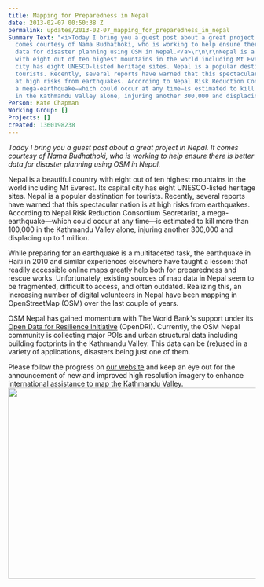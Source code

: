 ```yaml
---
title: Mapping for Preparedness in Nepal
date: 2013-02-07 00:50:38 Z
permalink: updates/2013-02-07_mapping_for_preparedness_in_nepal
Summary Text: "<i>Today I bring you a guest post about a great project in Nepal. It
  comes courtesy of Nama Budhathoki, who is working to help ensure there is better
  data for disaster planning using OSM in Nepal.</a>\r\n\r\nNepal is a beautiful country
  with eight out of ten highest mountains in the world including Mt Everest. Its capital
  city has eight UNESCO-listed heritage sites. Nepal is a popular destination for
  tourists. Recently, several reports have warned that this spectacular nation is
  at high risks from earthquakes. According to Nepal Risk Reduction Consortium Secretariat,
  a mega-earthquake—which could occur at any time—is estimated to kill more than 100,000
  in the Kathmandu Valley alone, injuring another 300,000 and displacing up to 1 million.\r\n\r\n"
Person: Kate Chapman
Working Group: []
Projects: []
created: 1360198238
---
```


<p><em>Today I bring you a guest post about a great project in Nepal. It comes courtesy of Nama Budhathoki, who is working to help ensure there is better data for disaster planning using OSM in Nepal.</em></p><p>Nepal is a beautiful country with eight out of ten highest mountains in the world including Mt Everest. Its capital city has eight UNESCO-listed heritage sites. Nepal is a popular destination for tourists. Recently, several reports have warned that this spectacular nation is at high risks from earthquakes. According to Nepal Risk Reduction Consortium Secretariat, a mega-earthquake—which could occur at any time—is estimated to kill more than 100,000 in the Kathmandu Valley alone, injuring another 300,000 and displacing up to 1 million.</p><p>While preparing for an earthquake is a multifaceted task, the earthquake in Haiti in 2010 and similar experiences elsewhere have taught a lesson: that readily accessible online maps greatly help both for preparedness and rescue works. Unfortunately, existing sources of map data in Nepal seem to be fragmented, difficult to access, and often outdated. Realizing this, an increasing number of digital volunteers in Nepal have been mapping in OpenStreetMap (OSM) over the last couple of years.</p><p>OSM Nepal has gained momentum with The World Bank's support under its <a href="https://www.gfdrr.org/opendri">Open Data for Resilience Initiative</a> (OpenDRI). Currently, the OSM Nepal community is collecting major POIs and urban structural data including building footprints in the Kathmandu Valley. This data can be (re)used in a variety of applications, disasters being just one of them.</p><p>Please follow the progress on <a href="http://www.osmnepal.org">our website</a> and keep an eye out for the announcement of new and improved high resolution imagery to enhance international assistance to map the Kathmandu Valley. <img title="Nepal Activities" src="/sites/default/files/Nepal_Activites_0.jpg" alt="" width="720" height="389"></p>
